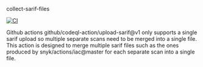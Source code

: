 collect-sarif-files

[![CI](https://github.com/jduimovich/collect-sarif-files/actions/workflows/ci.yml/badge.svg)](https://github.com/jduimovich/collect-sarif-files/actions/workflows/ci.yml)

Github actions github/codeql-action/upload-sarif@v1 only supports a single sarif upload so multiple separate scans need to be merged into a single file. This action is designed to merge multiple sarif files such as the ones produced by snyk/actions/iac@master for each separate scan into a single file.
